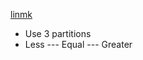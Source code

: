 [linmk](https://www.baeldung.com/java-sorting-arrays-with-repeated-entries)

- Use 3 partitions
- Less --- Equal --- Greater